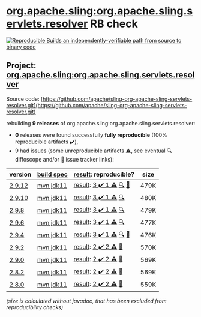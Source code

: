 [org.apache.sling:org.apache.sling.servlets.resolver](https://central.sonatype.com/artifact/org.apache.sling/org.apache.sling.servlets.resolver/2.9.12/versions) RB check
=======

[![Reproducible Builds](https://reproducible-builds.org/images/logos/rb.svg) an independently-verifiable path from source to binary code](https://reproducible-builds.org/)

## Project: [org.apache.sling:org.apache.sling.servlets.resolver](https://central.sonatype.com/artifact/org.apache.sling/org.apache.sling.servlets.resolver/2.9.12/versions)

Source code: [https://github.com/apache/sling-org-apache-sling-servlets-resolver.git](https://github.com/apache/sling-org-apache-sling-servlets-resolver.git)

rebuilding **9 releases** of org.apache.sling:org.apache.sling.servlets.resolver:
- **0** releases were found successfully **fully reproducible** (100% reproducible artifacts :heavy_check_mark:),
- 9 had issues (some unreproducible artifacts :warning:, see eventual :mag: diffoscope and/or :memo: issue tracker links):

| version | [build spec](/BUILDSPEC.md) | [result](https://reproducible-builds.org/docs/jvm/): reproducible? | size |
| -- | --------- | ------ | -- |
| [2.9.12](https://central.sonatype.com/artifact/org.apache.sling/org.apache.sling.servlets.resolver/2.9.12/pom) | [mvn jdk11](org.apache.sling.servlets.resolver-2.9.12.buildspec) | [result](org.apache.sling.servlets.resolver-2.9.12.buildinfo): [3 :heavy_check_mark:  1 :warning:](org.apache.sling.servlets.resolver-2.9.12.buildcompare) [:mag:](org.apache.sling.servlets.resolver-2.9.12.diffoscope) [:memo:](https://github.com/apache/sling-org-apache-sling-servlets-resolver/pull/36) | 479K |
| [2.9.10](https://central.sonatype.com/artifact/org.apache.sling/org.apache.sling.servlets.resolver/2.9.10/pom) | [mvn jdk11](org.apache.sling.servlets.resolver-2.9.10.buildspec) | [result](org.apache.sling.servlets.resolver-2.9.10.buildinfo): [3 :heavy_check_mark:  1 :warning:](org.apache.sling.servlets.resolver-2.9.10.buildcompare) [:mag:](org.apache.sling.servlets.resolver-2.9.10.diffoscope) | 480K |
| [2.9.8](https://central.sonatype.com/artifact/org.apache.sling/org.apache.sling.servlets.resolver/2.9.8/pom) | [mvn jdk11](org.apache.sling.servlets.resolver-2.9.8.buildspec) | [result](org.apache.sling.servlets.resolver-2.9.8.buildinfo): [3 :heavy_check_mark:  1 :warning:](org.apache.sling.servlets.resolver-2.9.8.buildcompare) [:mag:](org.apache.sling.servlets.resolver-2.9.8.diffoscope) | 479K |
| [2.9.6](https://central.sonatype.com/artifact/org.apache.sling/org.apache.sling.servlets.resolver/2.9.6/pom) | [mvn jdk11](org.apache.sling.servlets.resolver-2.9.6.buildspec) | [result](org.apache.sling.servlets.resolver-2.9.6.buildinfo): [3 :heavy_check_mark:  1 :warning:](org.apache.sling.servlets.resolver-2.9.6.buildcompare) [:mag:](org.apache.sling.servlets.resolver-2.9.6.diffoscope) | 477K |
| [2.9.4](https://central.sonatype.com/artifact/org.apache.sling/org.apache.sling.servlets.resolver/2.9.4/pom) | [mvn jdk11](org.apache.sling.servlets.resolver-2.9.4.buildspec) | [result](org.apache.sling.servlets.resolver-2.9.4.buildinfo): [3 :heavy_check_mark:  1 :warning:](org.apache.sling.servlets.resolver-2.9.4.buildcompare) [:mag:](org.apache.sling.servlets.resolver-2.9.4.diffoscope) [:memo:](https://issues.apache.org/jira/browse/SM-5021) | 476K |
| [2.9.2](https://central.sonatype.com/artifact/org.apache.sling/org.apache.sling.servlets.resolver/2.9.2/pom) | [mvn jdk11](org.apache.sling.servlets.resolver-2.9.2.buildspec) | [result](org.apache.sling.servlets.resolver-2.9.2.buildinfo): [2 :heavy_check_mark:  2 :warning:](org.apache.sling.servlets.resolver-2.9.2.buildcompare) [:memo:](https://github.com/apache/sling-org-apache-sling-servlets-resolver/pull/28) | 570K |
| [2.9.0](https://central.sonatype.com/artifact/org.apache.sling/org.apache.sling.servlets.resolver/2.9.0/pom) | [mvn jdk11](org.apache.sling.servlets.resolver-2.9.0.buildspec) | [result](org.apache.sling.servlets.resolver-2.9.0.buildinfo): [2 :heavy_check_mark:  2 :warning:](org.apache.sling.servlets.resolver-2.9.0.buildcompare) [:memo:](https://github.com/apache/sling-org-apache-sling-servlets-resolver/pull/28) | 569K |
| [2.8.2](https://central.sonatype.com/artifact/org.apache.sling/org.apache.sling.servlets.resolver/2.8.2/pom) | [mvn jdk11](org.apache.sling.servlets.resolver-2.8.2.buildspec) | [result](org.apache.sling.servlets.resolver-2.8.2.buildinfo): [2 :heavy_check_mark:  2 :warning:](org.apache.sling.servlets.resolver-2.8.2.buildcompare) [:memo:](https://github.com/apache/sling-org-apache-sling-servlets-resolver/pull/28) | 569K |
| [2.8.0](https://central.sonatype.com/artifact/org.apache.sling/org.apache.sling.servlets.resolver/2.8.0/pom) | [mvn jdk11](org.apache.sling.servlets.resolver-2.8.0.buildspec) | [result](org.apache.sling.servlets.resolver-2.8.0.buildinfo): [2 :heavy_check_mark:  2 :warning:](org.apache.sling.servlets.resolver-2.8.0.buildcompare) [:memo:](https://github.com/apache/sling-org-apache-sling-servlets-resolver/pull/28) | 559K |

<i>(size is calculated without javadoc, that has been excluded from reproducibility checks)</i>
